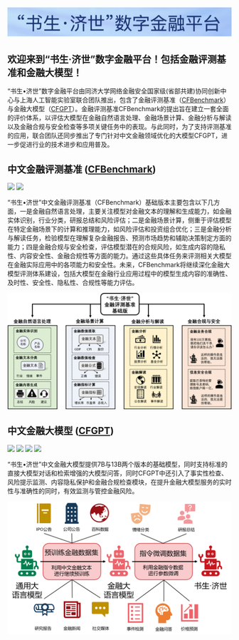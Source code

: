 ![banner](https://github.com/TongjiFinLab/.github/blob/main/profile/img/banner.jpg)
---
**欢迎来到“书生·济世”数字金融平台！包括金融评测基准和金融大模型！**
---

“书生•济世”数字金融平台由同济大学网络金融安全国家级(省部共建)协同创新中心与上海人工智能实验室联合团队推出，包含了金融评测基准（[CFBenchmark](https://github.com/TongjiFinLab/CFBenchmark)）与金融大模型（[CFGPT](https://github.com/TongjiFinLab/CFGPT)）。金融评测基准CFBenchmark的提出旨在建立一套全面的评价体系，以评估大模型在金融自然语言处理、金融场景计算、金融分析与解读以及金融合规与安全检查等多项关键任务中的表现。与此同时，为了支持评测基准的应用，联合团队还同步推出了专门针对中文金融领域优化的大模型CFGPT，进一步促进行业的技术进步和应用普及。

## 中文金融评测基准 ([CFBenchmark](https://github.com/TongjiFinLab/CFBenchmark))
<a href='https://arxiv.org/abs/2311.05812'><img src='https://img.shields.io/badge/Paper-ArXiv-C71585'></a> <a href=''><img src='https://img.shields.io/badge/%F0%9F%A4%97%20Hugging Face-CFBenchmark-red'></a> 

“书生•济世”中文金融评测基准（CFBenchmark）基础版本主要包含以下几方面，一是金融自然语言处理，主要关注模型对金融文本的理解和生成能力，如金融实体识别，行业分类，研报总结和风险评估；二是金融场景计算，侧重于评估模型在特定金融场景下的计算和推理能力，如风险评估和投资组合优化；三是金融分析与解读任务，检验模型在理解复杂金融报告、预测市场趋势和辅助决策制定方面的能力；四是金融合规与安全检查，评估模型潜在的合规风险，如生成内容的隐私性、内容安全性、金融合规性等方面的能力。通过这些具体任务来评测相关大模型在金融实际应用中的各项能力和安全性。未来，CFBenchmark将继续深化金融大模型评测体系建设，包括大模型在金融行业应用过程中的模型生成内容的准确性、及时性、安全性、隐私性、合规性等能力评估。

![CFBenchmark](img/CFBenchmark.png)

## 中文金融大模型 ([CFGPT](https://github.com/TongjiFinLab/CFGPT))
<a href='https://arxiv.org/abs/2309.10654'><img src='https://img.shields.io/badge/Paper-ArXiv-C71585'></a> <a href='https://huggingface.co/TongjiFinLab/CFGPT1-pt-7B'><img src='https://img.shields.io/badge/%F0%9F%A4%97%20Hugging Face-CFGPT(pt)-red'></a> <a href='https://huggingface.co/TongjiFinLab/CFGPT1-sft-7B-LoRA'><img src='https://img.shields.io/badge/%F0%9F%A4%97%20Hugging Face-CFGPT(sft%20LoRA)-red'></a> <a href='https://huggingface.co/TongjiFinLab/CFGPT1-sft-7B-Full'><img src='https://img.shields.io/badge/%F0%9F%A4%97%20Hugging Face-CFGPT(sft%20Full)-red'></a> 

“书生•济世”中文金融大模型提供7B与13B两个版本的基础模型，同时支持标准的直接大模型对话和检索增强的大模型问答，同时CFGPT中还引入了事实性检查、风险提示监测、内容隐私保护和金融合规检查模块，在提升金融大模型服务的实时性与准确性的同时，有效监测与管控金融风险。

![CFGPT](img/CFGPT.png)





